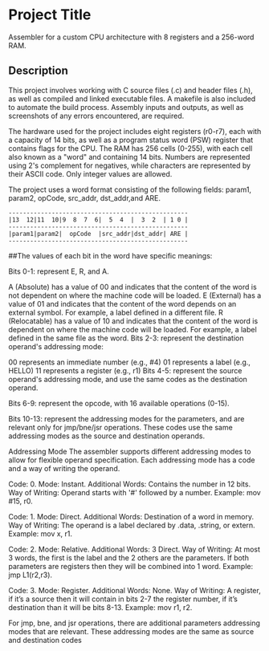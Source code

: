 # Project Title

Assembler for a custom CPU architecture with 8 registers and a 256-word RAM.

## Description

This project involves working with C source files (.c) and header files (.h), as well as compiled and linked executable files. A makefile is also included to automate the build process. Assembly inputs and outputs, as well as screenshots of any errors encountered, are required.

The hardware used for the project includes eight registers (r0-r7), each with a capacity of 14 bits, as well as a program status word (PSW) register that contains flags for the CPU. The RAM has 256 cells (0-255), with each cell also known as a "word" and containing 14 bits. Numbers are represented using 2's complement for negatives, while characters are represented by their ASCII code. Only integer values are allowed.

The project uses a word format consisting of the following fields:
param1, param2, opCode, src_addr, dst_addr,and ARE.

    --------------------------------------------------
    |13  12|11  10|9  8  7  6|  5  4  |  3  2  | 1 0 |
    --------------------------------------------------
    |param1|param2|  opCode  |src_addr|dst_addr| ARE |
    --------------------------------------------------

##The values of each bit in the word have specific meanings:

Bits 0-1: represent E, R, and A.

A (Absolute) has a value of 00 and indicates that the content of the word is not dependent on where the machine code will be loaded. E (External) has a value of 01 and indicates that the content of the word depends on an external symbol. For example, a label defined in a different file. R (Relocatable) has a value of 10 and indicates that the content of the word is dependent on where the machine code will be loaded. For example, a label defined in the same file as the word. Bits 2-3: represent the destination operand's addressing mode:

00 represents an immediate number (e.g., #4) 01 represents a label (e.g., HELLO) 11 represents a register (e.g., r1) Bits 4-5: represent the source operand's addressing mode, and use the same codes as the destination operand.

Bits 6-9: represent the opcode, with 16 available operations (0-15).

Bits 10-13: represent the addressing modes for the parameters, and are relevant only for jmp/bne/jsr operations. These codes use the same addressing modes as the source and destination operands.

Addressing Mode
The assembler supports different addressing modes to allow for flexible operand specification. Each addressing mode has a code and a way of writing the operand.

Code: 0. Mode: Instant. Additional Words: Contains the number in 12 bits. Way of Writing: Operand starts with '#' followed by a number. Example: mov #15, r0.

Code: 1. Mode: Direct. Additional Words: Destination of a word in memory. Way of Writing: The operand is a label declared by .data, .string, or extern. Example: mov x, r1.

Code: 2. Mode: Relative. Additional Words: 3 Direct. Way of Writing: At most 3 words, the first is the label and the 2 others are the parameters. If both parameters are registers then they will be combined into 1 word. Example: jmp L1(r2,r3).

Code: 3. Mode: Register. Additional Words: None. Way of Writing: A register, if it’s a source then it will contain in bits 2-7 the register number, if it’s destination than it will be bits 8-13. Example: mov r1, r2.

For jmp, bne, and jsr operations, there are additional parameters addressing modes that are relevant. These addressing modes are the same as source and destination codes
